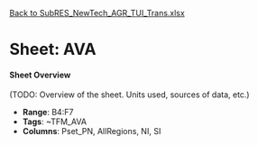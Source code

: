 [Back to SubRES_NewTech_AGR_TUI_Trans.xlsx](README.md)

# Sheet: AVA

#### Sheet Overview

(TODO: Overview of the sheet. Units used, sources of data, etc.)

- **Range**: B4:F7
- **Tags**: ~TFM_AVA
- **Columns**: Pset_PN, AllRegions, NI, SI

